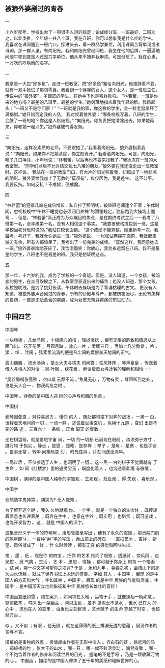 ## 被狼外婆剐过的青春



一

  十六岁那年，学校出台了一项很不人道的规定：论成绩分班，一班最好，二班次之，以此类推。全年级一共八个班，我在八班，你可以想象我是什么样的学生。
我喜欢在课间遛到一班门口，探进头去，看一群品学兼优，利用课间苦背单词或者诗词。那一群人里，有向阳光。我和向阳光曾经同班，我坐在他的后排，一遍遍地问他牛顿到底是人还是力学单位，他从来不嫌弃我麻烦。可是分班了。我在心里，一万次的呼唤他的名字。

二

  我拿着一大包“好多鱼”，走进一班教室，把“好多鱼”塞给向阳光，他推辞着不要，就有一双手抢过了那包零食。我看到一个胖胖的女人，这个女人，是一班班主任，传说中的“狼外婆”，多调皮的学生，在她手下也是残兵败将。
 “林若蕾，一班是你来的地方吗？最差的八班里，最差的学生。”她刻薄地指点着我年轻的脸。我昂起头：“一班又不是你们家！”
 “一班就是我的家，你这样的学生，会一粒老鼠屎坏了满锅粥。”她开始否定我的人品。
我对视着狼外婆：“哪条校规写着，八班的学生，会脏了一班的地？你这是人格歧视。”
“向阳光，你负责把她清除出去，如果她再来，你和她一起消失。”狼外婆被气得发飙。

三

 “向阳光，这样没素质的老师，不要跟她了。”我看着向阳光。
狼外婆指着我说：“向阳光，如果你不把她清除，你立刻离开。”
我看着向阳光。可是，向阳光，咽了几口唾沫，小声地说：“林若蕾，以后再也不要来找我了。”我冰冻在一班的大教室里。
 “同学们以后不允许结交乱七八糟的朋友。”狼外婆在我还没走出一班教室时，这样说。
我站在一班的教室门口，有大片的阳光照着我，却照出了一地悲凉的阴影。狼外婆给我加上了无数的“莫须有”，仅仅因为，我是差生。
这不公平。我要反抗。如何反抗？不成佛，便成魔。

四

 “林若蕾”的犯错几率在成倍增长：私自拉了照明线，被值班老师逮个正着；午休时间，忽视校规中“午休不睡觉也必须闭目养神”的滑稽规定，独自跑到大操场上遛弯……
但是，“林若蕾”真正成为万众瞩目的焦点，是在期终考试之后——我考了八班第一名，全年级第十名。没有人相信这个事实。
 “我要被破格提拔到一班，这是学校当初分班时说的。”我站在校长面前。 “这个成绩不能算数，她重新考一次，我监考，考好了，我就允许她进一班。”狼外婆说。
一张张试卷摆在面前，我做起来游刃有余，所有人都惊呆了，我考出了一份完美的成绩。
“既然这样，我同意她去一班。”狼外婆艰难地答应了，我含泪而笑：你放心，我会永远留在八班。我不是最差的学生，八班也不是最差的班。我只是想证明这点。

五

  那一年，十六岁的我，成为了学校的一个奇迹。但是，没人知道，一个女孩，被暗恋的男生，在众目睽睽之下，从教室里驱逐出来的痛苦；也没人知道，那个女孩，私拉照明线，是为了挑灯夜读，午休时去操场是为了背诵枯燥的古文。
更没有人知道，被狼外婆声音剐过的青春，所有的骄傲与尊严，都被伤害殆尽，无论有怎样的良药，一直是无法愈合的疤痕，成为女孩无奈并疼痛的前进动力。





## 中国四艺



中国琴

一块檀板 ，几丝马尾 ，十根连心的指 ，轻拢慢捻 ，便有无限的韵致和情思从上面飞出。
花开花落 ，月圆月缺 ，冰心一片 ，柔肠三尺 ，再加上几分傲骨 ，吟 、猱 、绰 、注间 ，弦索里流淌的便是凡尘间的爱恨和天地间的正气。

高山巍巍 、流水汤汤 ，是士大夫与樵夫 的问答；松风阵阵 、琴声皇皇 ，传送着僧人与诗人的对话 ；枫 叶飘 、荻花舞 ，解读着歌女与迁客的理解和相怜⋯⋯

“吴丝蜀桐张高秋 ，空山凝 云颓不流 。”焦尾无心 ，万物有灵 ，琴声所到之处 ，也是天人合一 、物我两忘之时 。

中国琴 。弹奏的是中国人共 同的心声与和谐的乐章 。

中国棋

爱琴因弦直 ，对弈喜局方 ，懂你 的人 ，随处都可摆下对弈的战场 。一黑一 白，诠释着天地间的一切 ，一动一静 ，述说着世事玄机 。纵横十九道 ，变幻 出走不完的路 途 ，三百六十 一条线 ，正合 周天 的度数 。

坐在棋盘前，就是君临宇宙 间，一切 的一切都 已展现在眼前 。纳须弥于方寸 ，摄万物 于指尖 。静坐 ，是思 、是晤、是参禅 ；举子 ，是角 、是赛 、也是手谈 。世事无常 ，转瞬 间棋局变 幻 ，时光荏苒 ，片刻间送走流年。

一局过后 ，不仅参透了人生 ，也洞明了一切 。这一黑一 白的棋子不觉间就有 了生命 ，如 同《红楼梦》里的通灵宝玉 ，既度化着人 ，也沟通着此境 与彼境 。

中国棋 ，演绎的是中国人纯朴的宇宙观 、生死观 、处世观 、得 失观 、喜乐观 。

中国字

仓颉造字鬼神哭 。胡哭为? 无人能知 。

为了解开这个谜 ，我久 久地凝视 你。一个字 ，就是一个独立的生命体 ，既传递着信息也传递着美 ；既言在字中 ，也意在字外 ；既实用 ，也堪赏 ；既可游戏 ，也能开发智力 。这 ，就是 中国人的汉字。

这集音形义于一体的符号啊 ，用彤管狼毫写出 ，便有了永久的震撼 。那贡院门前 的魁星踢斗 ，一百种“寿”字的写法 ，泰山顶上的碑石 ⋯⋯直把艺术 、吉祥 、祈 望、风俗凝成了一体 ，什 么时候读 ，都有无穷 的感觉和回味生出。

笔 、墨 、纸 、砚是你 的四宝 ，把你 的艺术 推向了极致 ，透纸背 、惊风雨 、走龙蛇 、展 气韵 ，生活 、艺 术 、思想 、情操 ，都可凝于你身上 的每 一个笔画 。试 问，哪一种文字可望你之项背? 于是 ，永和九年 ，暮春之初 ，会稽山下的那次曲水流觞 ，就成了世界书坛上永远的盛事。
字如 其人 ，中国字 ，展现 的是中国人的方正和大气 ；字如其神 ，中国字 ，展现 的是中华 民族的气度和灵魂 。中国字 ，是中国顶天立地的象征和中华 民族悠长雄壮的音符 !

中国画宣纸如雪 ，铺在案头 ，如同铺在大地 ，运笔于手 ，就像操起一柄如意 。寥寥数笔 ，勾抹 出一朵幽兰 、两只虫鱼 ，虽不 见泥土不见水 ，但水 已在人 的心中 ，泥也在人 的意里 ，虫鱼也立刻鲜活 ，艺术赋予 的生命 穿越了时空 ，也超然万古 。

似 ，又不似 ；有限 ，也无限 ，就在这薄薄的纸上排演无边的意蕴 ，展现作者的言与不言。

描摹的是事物的外表 ，灵魂却由作者在无形中注入 。齐白石的虾 ，徐悲鸿的马 ，郑板桥的竹 ，张大干的山水 ，哪一只 、哪一幅不鲜活灵动 、巍然有致 ，哪一个不饱含着作者的修养和阅读世界的目光 。
握笔的不是手呀 ，乃是一颗收藏万物的心 。
中国画 ，描绘的是中国人修炼了五千年的美感和理解世界的心。